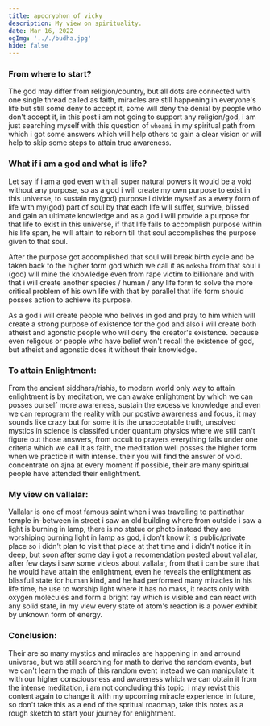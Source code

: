 ```yaml
---
title: apocryphon of vicky
description: My view on spirituality.
date: Mar 16, 2022
ogImg: '.././budha.jpg'
hide: false
---
```


### From where to start?

The god may differ from religion/country, but all dots are connected with one single thread called as faith, miracles are still happening in everyone's life but still some deny to accept it, some will deny the denial by people who don't accept it, in this post i am not going to support any religion/god, i am just searching myself with this question of `whoami` in my spiritual path from which i got some answers which will help others to gain a clear vision or  will help to skip some steps to attain true awareness.


### What if i am a god and what is life?

Let say if i am a god even with all super natural powers it would be a void without any purpose, so as a god
i will create my own purpose to exist in this universe, to sustain my(god) purpose i divide myself as a every form of life with my(god) part of soul by that each life will suffer, survive, blissed and gain an ultimate knowledge and as a god i will provide a purpose for that life to exist in this universe, if that life fails to accomplish purpose within his life span, he will attain to reborn till that soul accomplishes the purpose given to that soul.

After the purpose got accomplished that soul will break birth cycle and be taken back to the higher form god which we call it as `moksha` from that soul i (god) will mine the knowledge even from rape victim to billionare and with that i will create another species / human / any life form to solve the more critical problem of his own life with that by parallel that life form should posses action to achieve its purpose.

As a god i will create people who belives in god and pray to him which will create a strong purpose of existence for the god and also i will create both atheist and agonstic people who will deny the creator's existence. because even religous or people who have belief won't recall the existence of god, but atheist and agonstic does it without their knowledge.

### To attain Enlightment:

From the ancient siddhars/rishis, to modern world only way to attain enlightment is by meditation, we can awake enlightment by which we can posses ourself more awareness, sustain the excessive knowledge and even we can reprogram the reality with our postive awareness and focus, it may sounds like crazy but for some it is the unacceptable truth, unsolved mystics in science is classifed under quantum physics where we still can't figure out those answers, from occult to prayers everything falls under one criteria which we call it as faith, the meditation well posses the higher form when we practice it with intense. their you will find the answer of void. concentrate on ajna at every moment if possible, their are many spiritual people have attended their enlightment.

### My view on vallalar:

Vallalar is one of most famous saint when i was travelling to pattinathar temple in-between in street i saw an old building where from outside i saw a light is burning in lamp, there is no statue or photo instead they are worshiping burning light in lamp as god, i don't know it is public/private place so i didn't plan to visit that place at that time and i didn't notice it in deep, but soon after some day i got a recomendation posted about vallalar, after few days i saw some videos about vallalar, from that i can be sure that he would have attain the enlightment, even he reveals the enlightment as blissfull state for human kind, and he had performed many miracles in his life time, he use to worship light where it has no mass, it reacts only with oxygen molecules and form a bright ray which is visible and can react with any solid state,
in my view every state of atom's reaction is a power exhibit by unknown form of energy.

### Conclusion:

Their are so many mystics and miracles are happening in and arround universe, but we still searching for math to derive the random events, but we can't learn the math of this random event instead we can manipulate it with our higher consciousness and awareness which we can obtain it from the intense meditation, i am not concluding this topic, i may revist this content again to change it with my upcoming miracle experience in future, so don't take this as a end of the spritual roadmap, take this notes as a rough sketch to start your journey for enlightment.



